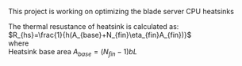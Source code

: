 This project is working on optimizing the blade server CPU heatsinks

The thermal resustance of heatsink is calculated as: <br/>
$R_{hs}=\frac{1}{h(A_{base}+N_{fin}\eta_{fin}A_{fin})}$ <br/>
where <br/>
Heatsink base area $A_{base}=(N_{fin}-1)bL$
